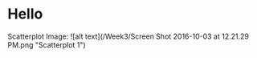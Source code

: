 # Hello
Scatterplot Image: ![alt text](/Week3/Screen Shot 2016-10-03 at 12.21.29 PM.png "Scatterplot 1")
